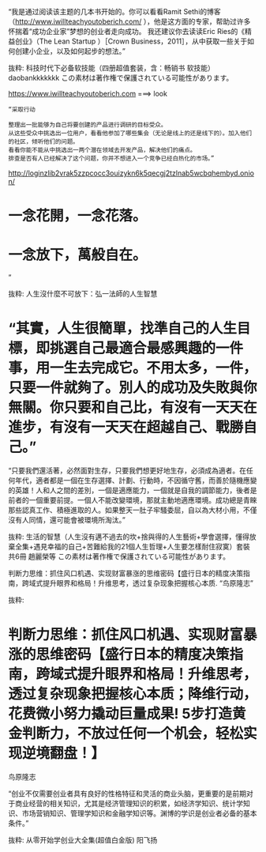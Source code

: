 “我是通过阅读该主题的几本书开始的。你可以看看Ramit Sethi的博客（http://www.iwillteachyoutoberich.com/
 ），他是这方面的专家，帮助过许多怀揣着“成功企业家”梦想的创业者走向成功。
我还建议你去读读Eric Ries的《精益创业》（The Lean Startup
 ）［Crown Business，2011］，从中获取一些关于如何创建小企业，以及如何起步的想法。”

抜粋:
科技时代下必备软技能（四册超值套装，含：畅销书 软技能）
daobankkkkkkk
この素材は著作権で保護されている可能性があります。

https://www.iwillteachyoutoberich.com  ===> look

```
“采取行动

整理出一批能够为自己将要创建的产品进行调研的目标受众。
从这些受众中挑选出一位用户，看看他参加了哪些集会（无论是线上的还是线下的）。加入他们的社区，倾听他们的问题。
看看你能不能从中挑选出一两个潜在领域去开发产品，解决他们的痛点。
排查是否有人已经解决了这个问题，你并不想进入一个竞争已经白热化的市场。”
```



http://loginzlib2vrak5zzpcocc3ouizykn6k5qecgj2tzlnab5wcbqhembyd.onion/


# 一念花開，一念花落。
# 一念放下，萬般自在。
”

抜粋:
人生沒什麼不可放下：弘一法師的人生智慧

# “其實，人生很簡單，找準自己的人生目標，即挑選自己最適合最感興趣的一件事，用一生去完成它。不用太多，一件，只要一件就夠了。別人的成功及失敗與你無關。你只要和自己比，有沒有一天天在進步，有沒有一天天在超越自己、戰勝自己。”

“只要我們還活著，必然面對生存，只要我們想更好地生存，必須成為適者。在任何年代，適者都是一個在生存選擇、計劃、行動時，不因循守舊，而善於隨機應變的英雄！人和人之間的差別，一個是適應能力，一個就是自我的調節能力，後者是前者的一個重要前提。一個人不能改變環境，那就主動地適應環境。成功總是青睞那些認真工作、積極進取的人。如果整天一肚子牢騷委屈，自以為大材小用，不僅沒有人同情，還可能會被環境所淘汰。”

抜粋:
生活的智慧（人生沒有邁不過去的坎+捨與得的人生藝術+學會選擇，懂得放棄全集+遇見幸福的自己+苦難給我的21個人生哲理+人生要怎樣耐住寂寞）套裝共6冊
趙麗榮等
この素材は著作権で保護されている可能性があります。


判断力思维：抓住风口机遇、实现财富暴涨的思维密码【盛行日本的精度决策指南，跨域式提升眼界和格局！升维思考，透过复杂现象把握核心本质.
“鸟原隆志”

抜粋:
# 判断力思维：抓住风口机遇、实现财富暴涨的思维密码【盛行日本的精度决策指南，跨域式提升眼界和格局！升维思考，透过复杂现象把握核心本质；降维行动，花费微小努力撬动巨量成果! 5步打造黄金判断力，不放过任何一个机会，轻松实现逆境翻盘！】
鸟原隆志

“创业不仅需要创业者具有良好的性格特征和灵活的商业头脑，更重要的是前期对于商业经营的相关知识，尤其是经济管理知识的积累，如经济学知识、统计学知识、市场营销知识、管理学知识和金融学知识等。渊博的学识是创业者必备的基本条件。”

抜粋:
从零开始学创业大全集(超值白金版)
阳飞扬
